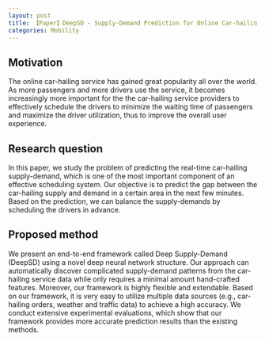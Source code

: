 ```yaml
---
layout: post
title: 【Paper】DeepSD - Supply-Demand Prediction for Online Car-hailing Services using Deep Neural Networks Dong
categories: Mobility
---
```


## Motivation

The online car-hailing service has gained great popularity all over the world. As more passengers and more drivers use the service, it becomes increasingly more important for the the car-hailing service providers to effectively schedule the drivers to minimize the waiting time of passengers and maximize the driver utilization, thus to improve the overall user experience.

## Research question

In this paper, we study the problem of predicting the real-time car-hailing supply-demand, which is one of the most important component of an effective scheduling system. Our objective is to predict the gap between the car-hailing supply and demand in a certain area in the next few minutes. Based on the prediction, we can balance the supply-demands by scheduling the drivers in advance. 

## Proposed method

We present an end-to-end framework called Deep Supply-Demand (DeepSD) using a novel deep neural network structure. Our approach can automatically discover complicated supply-demand patterns from the car-hailing service data while only requires a minimal amount hand-crafted features. Moreover, our framework is highly flexible and extendable. Based on our framework, it is very easy to utilize multiple data sources (e.g., car-hailing orders, weather and traffic data) to achieve a high accuracy. We conduct extensive experimental evaluations, which show that our framework provides more accurate prediction results than the existing methods.

